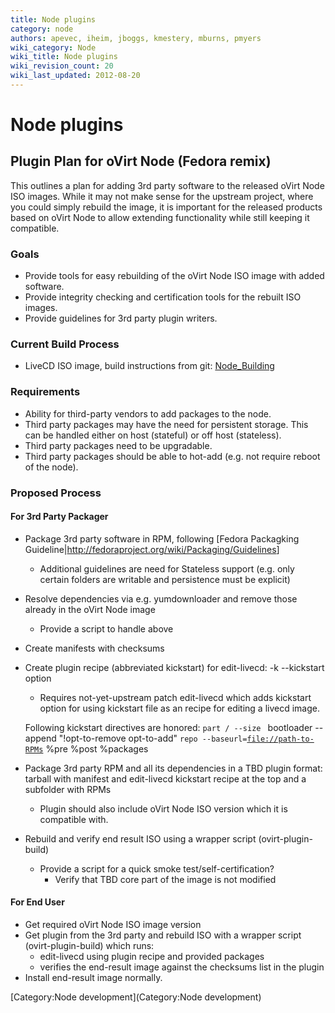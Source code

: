 ```yaml
---
title: Node plugins
category: node
authors: apevec, iheim, jboggs, kmestery, mburns, pmyers
wiki_category: Node
wiki_title: Node plugins
wiki_revision_count: 20
wiki_last_updated: 2012-08-20
---
```


# Node plugins

## Plugin Plan for oVirt Node (Fedora remix)

This outlines a plan for adding 3rd party software to the released oVirt Node ISO images. While it may not make sense for the upstream project, where you could simply rebuild the image, it is important for the released products based on oVirt Node to allow extending functionality while still keeping it compatible.

### Goals

*   Provide tools for easy rebuilding of the oVirt Node ISO image with added software.
*   Provide integrity checking and certification tools for the rebuilt ISO images.
*   Provide guidelines for 3rd party plugin writers.

### Current Build Process

*   LiveCD ISO image, build instructions from git: [Node_Building](Node_Building)

### Requirements

*   Ability for third-party vendors to add packages to the node.
*   Third party packages may have the need for persistent storage. This can be handled either on host (stateful) or off host (stateless).
*   Third party packages need to be upgradable.
*   Third party packages should be able to hot-add (e.g. not require reboot of the node).

### Proposed Process

#### For 3rd Party Packager

*   Package 3rd party software in RPM, following [Fedora Packagking Guideline|<http://fedoraproject.org/wiki/Packaging/Guidelines>]
    -   Additional guidelines are need for Stateless support (e.g. only certain folders are writable and persistence must be explicit)
*   Resolve dependencies via e.g. yumdownloader and remove those already in the oVirt Node image
    -   Provide a script to handle above
*   Create manifests with checksums
*   Create plugin recipe (abbreviated kickstart) for edit-livecd: -k --kickstart option
    -   Requires not-yet-upstream patch edit-livecd which adds kickstart option for using kickstart file as an recipe for editing a livecd image.

      Following kickstart directives are honored:
`part / --size `<new rootfs size to be resized to>
      bootloader --append "!opt-to-remove opt-to-add"
`repo --baseurl=`[`file://path-to-RPMs`](file://path-to-RPMs)
      %pre
      %post
      %packages

*   Package 3rd party RPM and all its dependencies in a TBD plugin format: tarball with manifest and edit-livecd kickstart recipe at the top and a subfolder with RPMs
    -   Plugin should also include oVirt Node ISO version which it is compatible with.
*   Rebuild and verify end result ISO using a wrapper script (ovirt-plugin-build)
    -   Provide a script for a quick smoke test/self-certification?
        -   Verify that TBD core part of the image is not modified

#### For End User

*   Get required oVirt Node ISO image version
*   Get plugin from the 3rd party and rebuild ISO with a wrapper script (ovirt-plugin-build) which runs:
    -   edit-livecd using plugin recipe and provided packages
    -   verifies the end-result image against the checksums list in the plugin
*   Install end-result image normally.

[Category:Node development](Category:Node development)
